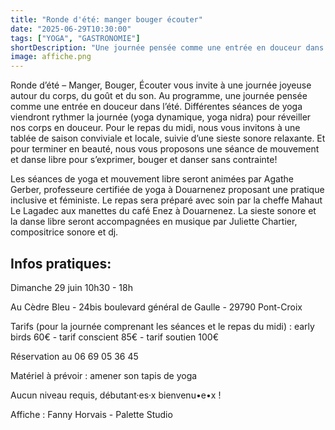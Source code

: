 ```yaml
---
title: "Ronde d'été: manger bouger écouter"
date: "2025-06-29T10:30:00"
tags: ["YOGA", "GASTRONOMIE"]
shortDescription: "Une journée pensée comme une entrée en douceur dans l’été."
image: affiche.png
---
```


Ronde d’été – Manger, Bouger, Écouter vous invite à une journée joyeuse autour du corps, du goût et du son.
Au programme, une journée pensée comme une entrée en douceur dans l’été.
Différentes séances de yoga viendront rythmer la journée (yoga dynamique, yoga nidra) pour réveiller nos corps en douceur.
Pour le repas du midi, nous vous invitons à une tablée de saison conviviale et locale, suivie d’une sieste sonore relaxante.
Et pour terminer en beauté, nous vous proposons une séance de mouvement et danse libre pour s’exprimer, bouger et danser sans contrainte!

Les séances de yoga et mouvement libre seront animées par Agathe Gerber, professeure certifiée de yoga à Douarnenez proposant une pratique inclusive et féministe.
Le repas sera préparé avec soin par la cheffe Mahaut Le Lagadec aux manettes du café Enez à Douarnenez.
La sieste sonore et la danse libre seront accompagnées en musique par Juliette Chartier, compositrice sonore et dj.

## Infos pratiques:

Dimanche 29 juin
10h30 - 18h

Au Cèdre Bleu - 24bis boulevard général de Gaulle - 29790 Pont-Croix

Tarifs (pour la journée comprenant les séances et le repas du midi) :
early birds 60€ - tarif conscient 85€ - tarif soutien 100€

Réservation au 06 69 05 36 45

Matériel à prévoir : amener son tapis de yoga

Aucun niveau requis, débutant·es·x bienvenu•e•x !

Affiche : Fanny Horvais - Palette Studio
